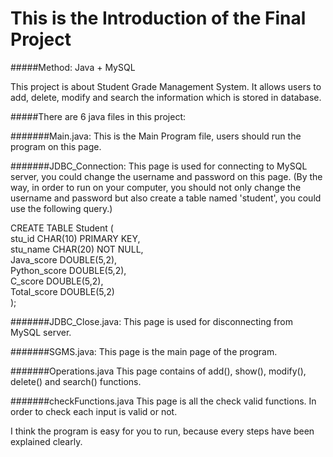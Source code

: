 # This is the Introduction of the Final Project

#####Method: Java + MySQL

This project is about Student Grade Management System. It allows users to add, delete, modify and search the information which is stored in database.

#####There are 6 java files in this project:

#######Main.java:
This is the Main Program file, users should run the program on this page.

#######JDBC_Connection:
This page is used for connecting to MySQL server, you could change the username and password on this page. (By the way, in order to run on your computer, you should not only change the username and password but also create a table named 'student', you could use the following query.)</br>

CREATE TABLE Student (</br>
    stu_id CHAR(10) PRIMARY KEY,</br>
    stu_name CHAR(20) NOT NULL,</br>
    Java_score DOUBLE(5,2),</br>
    Python_score DOUBLE(5,2),</br>
    C_score DOUBLE(5,2),</br>
    Total_score DOUBLE(5,2)</br>
);</br>

#######JDBC_Close.java:
This page is used for disconnecting from MySQL server.

#######SGMS.java:
This page is the main page of the program.

#######Operations.java
This page contains of add(), show(), modify(), delete() and search() functions.

#######checkFunctions.java
This page is all the check valid functions. In order to check each input is valid or not.</br>

I think the program is easy for you to run, because every steps have been explained clearly.
